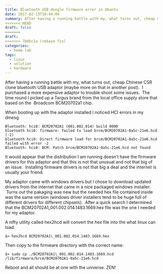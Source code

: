 ```yaml
---
title: Bluetooth USB dongle firmware error in Ubuntu
date: 2017-02-13T10:44:09
summary: After having a running battle with my, what turns out, cheap Chinese CSR clone bluetooth USB adaptor (maybe more on that in another post). I purchased a more expensive adaptor...
<<<<<<< HEAD
draft: false
=======
draft:
>>>>>>> 7b0bc1a (rebase fix)
categories:
  - home-lab
tags:
  - linux
  - solution
  - hardware
---
```


After having a running battle with my, what turns out, cheap Chinese CSR clone bluetooth USB adaptor (maybe more on that in another post).  I purchased a more expensive adaptor to trouble shoot some issues.  The time round I picked up a Targus brand from the local office supply store that based on the  Broadcom BCM20702a1 chip.

When booting up with the adaptor installed I noticed HCI errors in my dmesg


```
Bluetooth: hci0: BCM20702A1 (001.002.014) build 0000
bluetooth hci0: firmware: failed to load brcm/BCM20702A1-0a5c-21e6.hcd (-2)
bluetooth hci0: Direct firmware load for brcm/BCM20702A1-0a5c-21e6.hcd failed with error -2
Bluetooth: hci0: BCM: Patch brcm/BCM20702A1-0a5c-21e6.hcd not found
```

It would appear that the distribution I am running doesn't have the firmware drivers for this adaptor and that this is not that unusual and not that big of an issue.  Installing firmware drivers is not that big a deal and the internet is usually your friend.

My adaptor came with windows drivers but I chose to download updated drivers from the internet that came in a nice packaged windows installer.  Turns out the pakaging was new but the needed hex file contained inside was the same version (windows driver installers tend to be huge full of different drivers for different chipsets).  After a quick search I determined that the BCM20702A1\_001.002.014.1483.1669.hex file was the one I needed for my adaptor.

A nifty utility called hex2hcd will convert the hex file into the what linux can load.


```
$> hex2hcd BCM20702A1\_001.002.014.1483.1669.hex
```

Then copy to the firmware directory with the correct name:


```
$> sudo cp ./BCM20702A1\_001.002.014.1483.1669.hcd /lib/firmware/brcm/BCM20702A1-0a5c-21e6.hcd
```

Reboot and all should be at one with the universe. ZEN!
